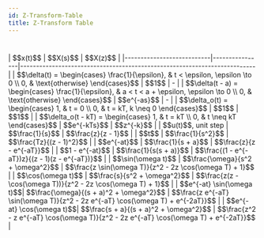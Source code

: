 ```yaml
---
id: Z-Transform-Table
title: Z-Transform Table
---
```



#

<div style={{width: "100%", display: "flex", justifyContent: "center"}}>
| $$x(t)$$                  | $$X(s)$$       | $$X(z)$$                                                                 |
|---------------------------|----------------|--------------------------------------------------------------------------|
| $$\delta(t) = \begin{cases} \frac{1}{\epsilon}, & t < \epsilon, \epsilon \to 0 \\ 0, & \text{otherwise} \end{cases}$$ | $$1$$          | -                                                                   |
| $$\delta(t - a) = \begin{cases} \frac{1}{\epsilon}, & a < t < a + \epsilon, \epsilon \to 0 \\ 0, & \text{otherwise} \end{cases}$$ | $$e^{-as}$$    | -                                                              |
| $$\delta_o(t) = \begin{cases} 1, & t = 0 \\ 0, & t = kT, k \neq 0 \end{cases}$$ | $$1$$          | $$1$$                                                                   |
| $$\delta_o(t - kT) = \begin{cases} 1, & t = kT \\ 0, & t \neq kT \end{cases}$$ | $$e^{-kTs}$$   | $$z^{-k}$$                                                              |
| $$u(t)$$, unit step       | $$\frac{1}{s}$$ | $$\frac{z}{z - 1}$$                                                     |
| $$t$$                     | $$\frac{1}{s^2}$$ | $$\frac{Tz}{(z - 1)^2}$$                                                |
| $$e^{-at}$$               | $$\frac{1}{s + a}$$ | $$\frac{z}{z - e^{-aT}}$$                                               |
| $$1 - e^{-at}$$           | $$\frac{1}{s(s + a)}$$ | $$\frac{(1 - e^{-aT})z}{(z - 1)(z - e^{-aT})}$$                         |
| $$\sin(\omega t)$$        | $$\frac{\omega}{s^2 + \omega^2}$$ | $$\frac{z \sin(\omega T)}{z^2 - 2z \cos(\omega T) + 1}$$                |
| $$\cos(\omega t)$$        | $$\frac{s}{s^2 + \omega^2}$$ | $$\frac{z(z - \cos(\omega T))}{z^2 - 2z \cos(\omega T) + 1}$$           |
| $$e^{-at} \sin(\omega t)$$| $$\frac{\omega}{(s + a)^2 + \omega^2}$$ | $$\frac{z e^{-aT} \sin(\omega T)}{z^2 - 2z e^{-aT} \cos(\omega T) + e^{-2aT}}$$ |
| $$e^{-at} \cos(\omega t)$$| $$\frac{s + a}{(s + a)^2 + \omega^2}$$ | $$\frac{z^2 - z e^{-aT} \cos(\omega T)}{z^2 - 2z e^{-aT} \cos(\omega T) + e^{-2aT}}$$ |
</div>